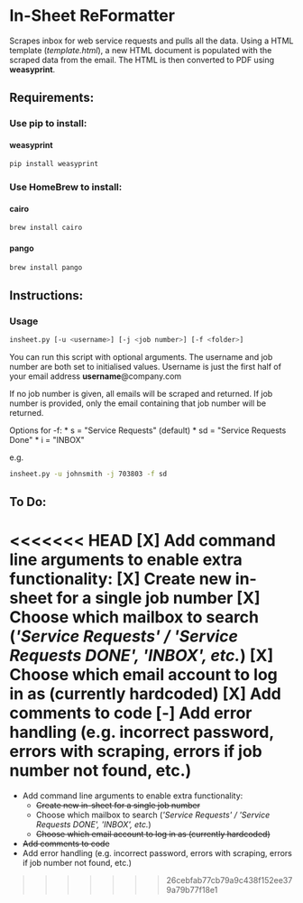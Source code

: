 # In-Sheet ReFormatter
Scrapes inbox for web service requests and pulls all the data.
Using a HTML template (*template.html*), a new HTML document is populated with the scraped data from the email.
The HTML is then converted to PDF using **weasyprint**.


## Requirements:

### Use pip to install:

#### weasyprint
```bash
pip install weasyprint
```
### Use HomeBrew to install:

#### cairo

```bash
brew install cairo
```

#### pango

```bash
brew install pango
````

## Instructions:

### Usage

```bash
insheet.py [-u <username>] [-j <job number>] [-f <folder>]
```

You can run this script with optional arguments.
The username and job number are both set to initialised values.
Username is just the first half of your email address **username**@company.com

If no job number is given, all emails will be scraped and returned.
If job number is provided, only the email containing that job number will be returned.

Options for -f:
	* s = "Service Requests" (default)
	* sd = "Service Requests Done"
	* i = "INBOX"

e.g.

```bash
insheet.py -u johnsmith -j 703803 -f sd
```

## To Do:

<<<<<<< HEAD
[X] Add command line arguments to enable extra functionality:
	[X] Create new in-sheet for a single job number
	[X] Choose which mailbox to search (*'Service Requests' / 'Service Requests DONE', 'INBOX', etc.*)
	[X] Choose which email account to log in as (currently hardcoded)
[X] Add comments to code
[-] Add error handling (e.g. incorrect password, errors with scraping, errors if job number not found, etc.)
=======
* Add command line arguments to enable extra functionality:
	* ~~Create new in-sheet for a single job number~~
	* Choose which mailbox to search (*'Service Requests' / 'Service Requests DONE', 'INBOX', etc.*)
	* ~~Choose which email account to log in as (currently hardcoded)~~
* ~~Add comments to code~~
* Add error handling (e.g. incorrect password, errors with scraping, errors if job number not found, etc.)
>>>>>>> 26cebfab77cb79a9c438f152ee379a79b77f18e1
